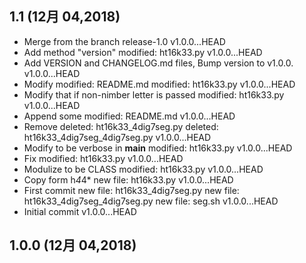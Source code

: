 ## 1.1 (12月 04,2018)
  - Merge from the branch release-1.0  v1.0.0...HEAD
  - Add method "version" 	modified:   ht16k33.py  v1.0.0...HEAD
  - Add VERSION and CHANGELOG.md files, Bump version to v1.0.0.  v1.0.0...HEAD
  - Modify 	modified:   README.md 	modified:   ht16k33.py  v1.0.0...HEAD
  - Modify that if non-nimber letter is passed 	modified:   ht16k33.py  v1.0.0...HEAD
  - Append some 	modified:   README.md  v1.0.0...HEAD
  - Remove 	deleted:    ht16k33_4dig7seg.py 	deleted:    ht16k33_4dig7seg_4dig7seg.py  v1.0.0...HEAD
  - Modify to be verbose in __main__ 	modified:   ht16k33.py  v1.0.0...HEAD
  - Fix 	modified:   ht16k33.py  v1.0.0...HEAD
  - Modulize to be CLASS 	modified:   ht16k33.py  v1.0.0...HEAD
  - Copy form h*4*4* 	new file:   ht16k33.py  v1.0.0...HEAD
  - First commit 	new file:   ht16k33_4dig7seg.py 	new file:   ht16k33_4dig7seg_4dig7seg.py 	new file:   seg.sh  v1.0.0...HEAD
  - Initial commit  v1.0.0...HEAD

## 1.0.0 (12月 04,2018)


